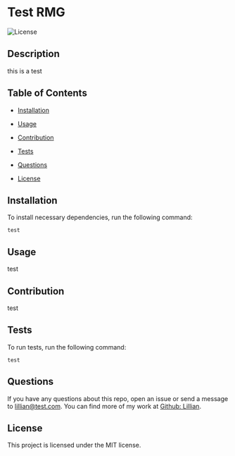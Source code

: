 # Test RMG
![License](https://img.shields.io/badge/license-MIT-blue.svg)

## Description
this is a test

## Table of Contents
* [Installation](#installation)

* [Usage](#usage)

* [Contribution](#contribution)

* [Tests](#tests)

* [Questions](#questions)

* [License](#license)


## Installation
To install necessary dependencies, run the following command:
``` 
test
```

## Usage
test

## Contribution
test

## Tests
To run tests, run the following command:
``` 
test
```

## Questions
If you have any questions about this repo, open an issue or send a message to lillian@test.com. You can find more of my work at [Github: Lillian](https://github.com/Lillian/).


 ## License 
    
This project is licensed under the MIT license.
 
